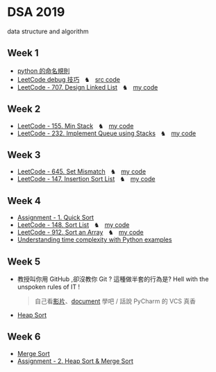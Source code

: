 # DSA 2019
data structure and algorithm

## Week 1
- [python 的命名規則](https://realpython.com/python-pep8/?fbclid=IwAR0y8y0vxjd0RuTvGr9F68ZTQgA40R7tjAfGHSSSzBog5cUCNySuN4M-oSc)
- [LeetCode debug 技巧](https://hackmd.io/@JetVayne/Sk_QO0udr) &nbsp;&nbsp;♞&nbsp;&nbsp; [src code](https://github.com/JetVayne/DSA2019/tree/master/NoteCode%20-%20py.eval%20for%20debug%20on%20LeetCode)
- [LeetCode - 707. Design Linked List](https://leetcode.com/problems/design-linked-list/) &nbsp;&nbsp;♞&nbsp;&nbsp; [my code](https://github.com/JetVayne/DSA2019/tree/master/1.%20LinkedList)

## Week 2
- [LeetCode - 155. Min Stack](https://leetcode.com/problems/min-stack/)  &nbsp;&nbsp;♞&nbsp;&nbsp;  [my code](https://github.com/JetVayne/DSA2019/tree/master/2.%20Min%20Stack)
- [LeetCode - 232. Implement Queue using Stacks](https://leetcode.com/problems/implement-queue-using-stacks/)  &nbsp;&nbsp;♞&nbsp;&nbsp;  [my code](https://github.com/JetVayne/DSA2019/tree/master/3.%20Queue)

## Week 3
- [LeetCode - 645. Set Mismatch](https://leetcode.com/problems/set-mismatch/)  &nbsp;&nbsp;♞&nbsp;&nbsp;  [my code](https://github.com/JetVayne/DSA2019/tree/master/4.%20Set)
- [LeetCode - 147. Insertion Sort List](https://leetcode.com/problems/insertion-sort-list/)  &nbsp;&nbsp;♞&nbsp;&nbsp;  [my code](https://github.com/JetVayne/DSA2019/tree/master/5.%20Insertion%20Sort)

## Week 4
- [Assignment - 1. Quick Sort](https://github.com/JetVayne/DSA2019/tree/master/Assignment%20-%201.%20Quick%20Sort)
- [LeetCode - 148. Sort List](https://leetcode.com/problems/sort-list/)  &nbsp;&nbsp;♞&nbsp;&nbsp;  [my code](https://github.com/JetVayne/DSA2019/tree/master/6.%20List%20Node%20with%20Quick%20Sort)
- [LeetCode - 912. Sort an Array](https://leetcode.com/problems/sort-an-array/)  &nbsp;&nbsp;♞&nbsp;&nbsp;  [my code](https://github.com/JetVayne/DSA2019/tree/master/7.%20Array%20with%20Quick%20Sort)
- [Understanding time complexity with Python examples](https://towardsdatascience.com/understanding-time-complexity-with-python-examples-2bda6e8158a7)

## Week 5
- 教授叫你用 GitHub ,卻沒教你 Git ? 這種做半套的行為是?
    Hell with the unspoken rules of IT ! 
    >   自己看[影片](https://www.youtube.com/watch?v=4eOOZeL2WJ4&list=PLRxMjOjh7Y5d_eRLWr-DaujfI2YHgCqIf&index=1)、[document](https://blog.techbridge.cc/2018/01/17/learning-programming-and-coding-with-python-git-and-github-tutorial/) 學吧 /
    >   話說 PyCharm 的 VCS 真香
- [Heap Sort](https://github.com/JetVayne/DSA2019/tree/master/8.%20Heap%20Sort)

## Week 6
- [Merge Sort](https://github.com/JetVayne/DSA2019/tree/master/9.%20Merge%20Sort)
- [Assignment - 2. Heap Sort & Merge Sort](https://github.com/JetVayne/DSA2019/tree/master/HW2)

